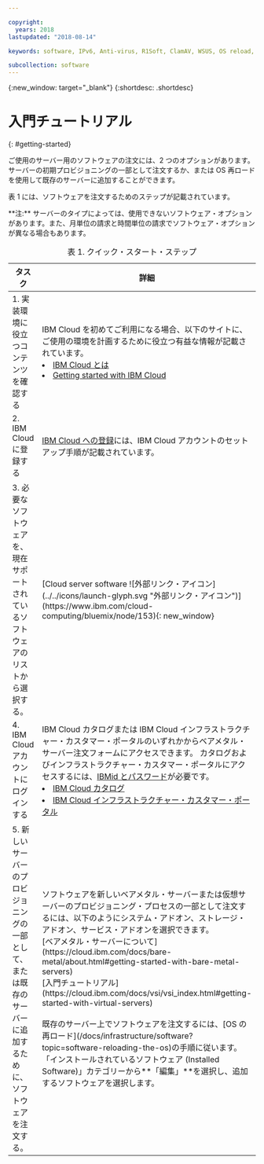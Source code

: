 ```yaml
---

copyright:
  years: 2018
lastupdated: "2018-08-14"

keywords: software, IPv6, Anti-virus, R1Soft, ClamAV, WSUS, OS reload, operating system, Email, Red Hat

subcollection: software
---
```


{:new_window: target="_blank"}
{:shortdesc: .shortdesc}

# 入門チュートリアル
{: #getting-started}

ご使用のサーバー用のソフトウェアの注文には、2 つのオプションがあります。サーバーの初期プロビジョニングの一部として注文するか、または OS 再ロードを使用して既存のサーバーに追加することができます。

表 1 には、ソフトウェアを注文するためのステップが記載されています。
<table>
   <CAPTION>表 1. クイック・スタート・ステップ</CAPTION>
   <THEAD>
   <TR>
   <th>タスク</th>
   <th>詳細</th>
   </TR>
   </THEAD>
  <TBODY>
   <tr>
   <td>1. 実装環境に役立つコンテンツを確認する</td>
   <td>IBM Cloud を初めてご利用になる場合、以下のサイトに、ご使用の環境を計画するために役立つ有益な情報が記載されています。
   <li><a href="https://ibm.com/cloud-computing/">IBM Cloud とは</a></li>
   <li><a href="https://ibm.com/cloud/get-started">Getting started with IBM Cloud</a></li>
   </td>
   <tr>
   <td>2. IBM Cloud に登録する</td>
   <td><a href="https://cloud.ibm.com/docs/admin/adminpublic.html#signing-up-for-ibm-cloud">IBM Cloud への登録</a>には、IBM Cloud アカウントのセットアップ手順が記載されています。</td>
 <tr>
   <td>3. 必要なソフトウェアを、現在サポートされているソフトウェアのリストから選択する。</td>
   <td>[Cloud server software ![外部リンク・アイコン](../../icons/launch-glyph.svg "外部リンク・アイコン")](https://www.ibm.com/cloud-computing/bluemix/node/153){: new_window}</td>
   **注:** サーバーのタイプによっては、使用できないソフトウェア・オプションがあります。また、月単位の請求と時間単位の請求でソフトウェア・オプションが異なる場合もあります。
 <tr>
   <td>4. IBM Cloud アカウントにログインする</td>
   <td>IBM Cloud カタログまたは IBM Cloud インフラストラクチャー・カスタマー・ポータルのいずれかからベアメタル・サーバー注文フォームにアクセスできます。 カタログおよびインフラストラクチャー・カスタマー・ポータルにアクセスするには、<a href="https://cloud.ibm.com/docs/customer-portal/getting-started.html#getting-started">IBMid とパスワード</a>が必要です。
   <li><a href="https://cloud.ibm.com/catalog/">IBM Cloud カタログ</a></li>
   <li><a href="https://control.softlayer.com">IBM Cloud インフラストラクチャー・カスタマー・ポータル</a></li>  
   </td>
   <tr>   
   <td>5. 新しいサーバーのプロビジョニングの一部として、または既存のサーバーに追加するために、ソフトウェアを注文する。</td>
   <td>ソフトウェアを新しいベアメタル・サーバーまたは仮想サーバーのプロビジョニング・プロセスの一部として注文するには、以下のようにシステム・アドオン、ストレージ・アドオン、サービス・アドオンを選択できます。<br>
   [ベアメタル・サーバーについて](https://cloud.ibm.com/docs/bare-metal/about.html#getting-started-with-bare-metal-servers)<br>
   [入門チュートリアル](https://cloud.ibm.com/docs/vsi/vsi_index.html#getting-started-with-virtual-servers) <br><br>
   既存のサーバー上でソフトウェアを注文するには、[OS の再ロード](/docs/infrastructure/software?topic=software-reloading-the-os)の手順に従います。「インストールされているソフトウェア (Installed Software)」カテゴリーから**「編集」**を選択し、追加するソフトウェアを選択します。<br>
  </TBODY>
</table>
